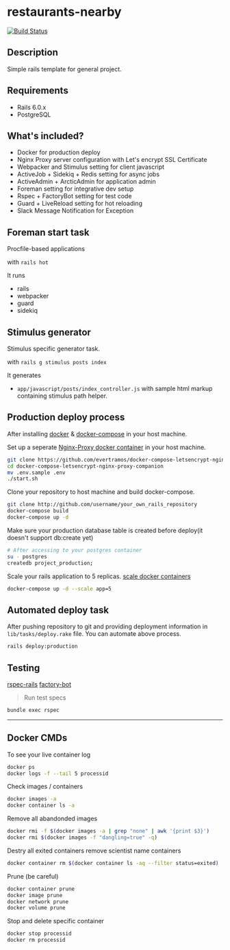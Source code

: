 # restaurants-nearby

[![Build Status](https://travis-ci.org/13LD/restaurants-nearby.svg?branch=master)](https://travis-ci.org/13LD/restaurants-nearby)

## Description
Simple rails template for general project.

## Requirements
* Rails 6.0.x
* PostgreSQL

## What's included?

* Docker for production deploy
* Nginx Proxy server configuration with Let's encrypt SSL Certificate
* Webpacker and Stimulus setting for client javascript
* ActiveJob + Sidekiq + Redis setting for async jobs 
* ActiveAdmin + ArcticAdmin for application admin
* Foreman setting for integrative dev setup
* Rspec + FactoryBot setting for test code
* Guard + LiveReload setting for hot reloading
* Slack Message Notification for Exception

## Foreman start task

Procfile-based applications

with `rails hot`

It runs

* rails
* webpacker
* guard
* sidekiq

## Stimulus generator

Stimulus specific generator task.

with `rails g stimulus posts index`

It generates

* `app/javascript/posts/index_controller.js` with sample html markup containing stimulus path helper.

## Production deploy process

After installing [docker](https://docs.docker.com/install/) & [docker-compose](https://docs.docker.com/compose/install/) in your host machine.

Set up a seperate [Nginx-Proxy docker container](https://github.com/evertramos/docker-compose-letsencrypt-nginx-proxy-companion) in your host machine.
```bash
git clone https://github.com/evertramos/docker-compose-letsencrypt-nginx-proxy-companion.git
cd docker-compose-letsencrypt-nginx-proxy-companion
mv .env.sample .env
./start.sh
```

Clone your repository to host machine and build docker-compose.
```bash
git clone http://github.com/username/your_own_rails_repository
docker-compose build
docker-compose up -d
```

Make sure your production database table is created before deploy(it doesn't support db:create yet)
```bash
# After accessing to your postgres container
su - postgres
createdb project_production;
```

Scale your rails application to 5 replicas. [scale docker containers](https://pspdfkit.com/blog/2018/how-to-use-docker-compose-to-run-multiple-instances-of-a-service-in-development/)
```bash
docker-compose up -d --scale app=5
```

## Automated deploy task

After pushing repository to git and providing deployment information in `lib/tasks/deploy.rake` file.
You can automate above process.

```bash
rails deploy:production
```

## Testing

[rspec-rails](https://github.com/rspec/rspec-rails)
[factory-bot](https://github.com/thoughtbot/factory_bot/wiki)

> Run test specs

```bash
bundle exec rspec
```

---

## Docker CMDs

To see your live container log

```bash
docker ps
docker logs -f --tail 5 processid
```

Check images / containers

```bash
docker images -a
docker container ls -a
```

Remove all abandonded images

```bash
docker rmi -f $(docker images -a | grep "none" | awk '{print $3}')
docker rmi $(docker images -f "dangling=true" -q)
```
Destry all exited containers remove scientist name containers

```bash
docker container rm $(docker container ls -aq --filter status=exited)
```

Prune (be careful)

```bash
docker container prune
docker image prune
docker network prune
docker volume prune
```

Stop and delete specific container

```bash
docker stop processid
docker rm processid
```